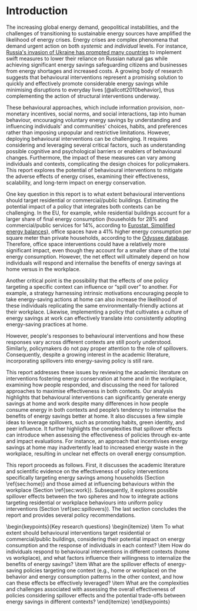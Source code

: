 # Introduction

The increasing global energy demand, geopolitical instabilities, and the challenges of transitioning to sustainable energy sources have amplified the likelihood of energy crises. Energy crises are complex phenomena that demand urgent action on both _systemic_ and _individual_ levels. For instance, [Russia's invasion of Ukraine has prompted many countries](https://www.nature.com/articles/d41586-022-00969-9) to implement swift measures to lower their reliance on Russian natural gas while achieving significant energy savings safeguarding citizens and businesses from energy shortages and increased costs. A growing body of research suggests that behavioural interventions represent a promising solution to quickly and effectively promote considerable energy savings while minimising disruptions to everyday lives [@allcott2010behavior], thus complementing the action of structural interventions underway.

These behavioural approaches, which include information provision, non-monetary incentives, social norms, and social interactions, tap into human behaviour, encouraging voluntary energy savings by understanding and influencing individuals' and communities' choices, habits, and preferences rather than imposing unpopular and restrictive limitations. However, deploying behavioural interventions can be challenging. It requires considering and leveraging several critical factors, such as understanding possible cognitive and psychological barriers or enablers of behavioural changes. Furthermore, the impact of these measures can vary among individuals and contexts, complicating the design choices for policymakers. This report explores the potential of behavioural interventions to mitigate the adverse effects of energy crises, examining their effectiveness, scalability, and long-term impact on energy conservation.

<!-- Another key advantage of behavioural interventions is their flexibility. These interventions extend beyond households and can effectively target various entities, including small businesses, office workers, large corporations, and public authorities. [Many organisations have their internal behavioural units](https://www.mckinsey.com/capabilities/people-and-organizational-performance/our-insights/lessons-from-the-front-line-of-corporate-nudging) to boost productivity, promote energy-conscious behaviours, or help implement sustainability initiatives. Consequently, governments can launch information campaigns at the firm level to encourage or facilitate these behavioural interventions or even make them mandatory for specific firms, including public authorities.  -->

One key question in this report is to what extent behavioural interventions should target residential or commercial/public buildings. Estimating the potential impact of a policy that integrates both contexts can be challenging. In the EU, for example, while residential buildings account for a larger share of final energy consumption (households for 28% and commercial/public services for 14%, according to [Eurostat, Simplified energy balances](https://ec.europa.eu/eurostat/databrowser/view/NRG_BAL_S/default/table?lang=en)), office spaces have a 41% higher energy consumption per square meter than private households, according to the [Odyssee database](http://www.indicators.odyssee-mure.eu/). Therefore, office space interventions could have a relatively more significant impact, even though they account for a smaller share of the total energy consumption.  However, the net effect will ultimately depend on how individuals will respond and internalise the benefits of energy savings at home versus in the workplace. 

Another critical point is the possibility that the effects of one policy targeting a specific context can influence or “spill over” to another. For example, a strategy harnessing intrinsic motivations encouraging people to take energy-saving actions at home can also increase the likelihood of these individuals replicating the same environmentally-friendly actions at their workplace. Likewise, implementing a policy that cultivates a culture of energy savings at work can effectively translate into consistently adopting energy-saving practices at home. 

However, people's responses to behavioural interventions and how these responses vary across different contexts are still poorly understood. Similarly, policymakers do not pay proper attention to the role of spillovers. Consequently, despite a growing interest in the academic literature, incorporating spillovers into energy-saving policy is still rare.

This report addresses these issues by reviewing the academic literature on interventions fostering energy conservation at home and in the workplace, examining how people responded, and discussing the need for tailored approaches to maximise effectiveness in both contexts. Our analysis highlights that behavioural interventions can significantly generate energy savings at home and work despite many differences in how people consume energy in both contexts and people’s tendency to internalise the benefits of energy savings better at home. It also discusses a few simple ideas to leverage spillovers, such as promoting habits, green identity, and peer influence. It further highlights the complexities that spillover effects can introduce when assessing the effectiveness of policies through ex-ante and impact evaluations. For instance, an approach that incentivises energy savings at home may inadvertently lead to increased energy waste in the workplace, resulting in unclear net effects on overall energy consumption.

This report proceeds as follows. First, it discusses the academic literature and scientific evidence on the effectiveness of policy interventions specifically targeting energy savings among households (Section \ref{sec:home}) and those aimed at influencing behaviours within the workplace (Section \ref{sec:work}). Subsequently, it explores possible spillover effects between the two spheres and how to integrate actions targeting residential or workplace behaviours into uniform policy interventions (Section \ref{sec:spillovers}). The last section concludes the report and provides several policy recommendations.


<!-- Key Points -->

\begin{keypoints}{Key research questions}
\begin{itemize}
\item To what extent should behavioural interventions target residential or commercial/public buildings, considering their potential impact on energy consumption and the response of individuals in each context?
\item How do individuals respond to behavioural interventions in different contexts (home vs workplace), and what factors influence their willingness to internalize the benefits of energy savings?
\item What are the spillover effects of energy-saving policies targeting one context (e.g., home or workplace) on the behavior and energy consumption patterns in the other context, and how can these effects be effectively leveraged?
\item What are the complexities and challenges associated with assessing the overall effectiveness of policies considering spillover effects and the potential trade-offs between energy savings in different contexts?
\end{itemize}
\end{keypoints}